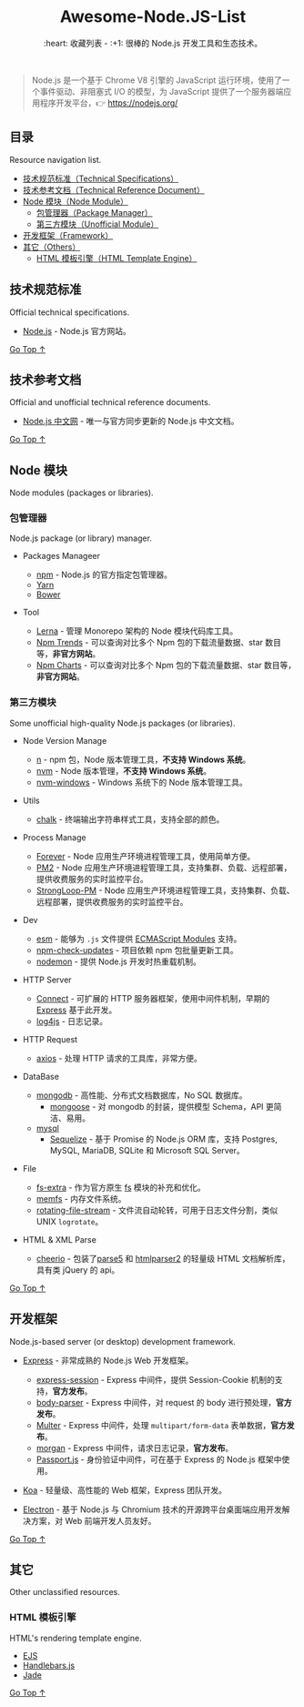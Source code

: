 <div align="center">
  <h1>Awesome-Node.JS-List</h1>

  <p>:heart: 收藏列表 - :+1: 很棒的 Node.js 开发工具和生态技术。</p>
</div>

<br />

> Node.js 是一个基于 Chrome V8 引擎的 JavaScript 运行环境，使用了一个事件驱动、非阻塞式 I/O 的模型，为 JavaScript 提供了一个服务器端应用程序开发平台，:point_right: https://nodejs.org/

## 目录

Resource navigation list.

- [技术规范标准（Technical Specifications）](#技术规范标准)
- [技术参考文档（Technical Reference Document）](#技术参考文档)
- [Node 模块（Node Module）](#node-模块)
  - [包管理器（Package Manager）](#包管理器)
  - [第三方模块（Unofficial Module）](#第三方模块)
- [开发框架（Framework）](#开发框架)
- [其它（Others）](#其它)
  - [HTML 模板引擎（HTML Template Engine）](#html-模板引擎)

## 技术规范标准

Official technical specifications.

- [Node.js](https://nodejs.org/) - Node.js 官方网站。

[Go Top ↑](#awesome-nodejs-list)

## 技术参考文档

Official and unofficial technical reference documents.

- [Node.js 中文网](http://nodejs.cn/) - 唯一与官方同步更新的 Node.js 中文文档。

[Go Top ↑](#awesome-nodejs-list)

## Node 模块

Node modules (packages or libraries).

### 包管理器

Node.js package (or library) manager.

- Packages Manageer
  - [npm](https://www.npmjs.com/) - Node.js 的官方指定包管理器。
  - [Yarn](https://www.yarnpkg.com/)
  - [Bower](https://bower.io/)

- Tool
  - [Lerna](https://lerna.js.org/) - 管理 Monorepo 架构的 Node 模块代码库工具。
  - [Npm Trends](https://www.npmtrends.com/) - 可以查询对比多个 Npm 包的下载流量数据、star 数目等，**非官方网站**。
  - [Npm Charts](https://npmcharts.com/) - 可以查询对比多个 Npm 包的下载流量数据、star 数目等，**非官方网站**。
  
### 第三方模块

Some unofficial high-quality Node.js packages (or libraries).

- Node Version Manage
  - [n](https://github.com/tj/n) - npm 包，Node 版本管理工具，**不支持 Windows 系统**。
  - [nvm](https://github.com/nvm-sh/nvm) - Node 版本管理，**不支持 Windows 系统**。
  - [nvm-windows](https://github.com/coreybutler/nvm-windows) - Windows 系统下的 Node 版本管理工具。

- Utils
  - [chalk](https://github.com/chalk/chalk) - 终端输出字符串样式工具，支持全部的颜色。

- Process Manage
  - [Forever](https://github.com/foreversd/forever) - Node 应用生产环境进程管理工具，使用简单方便。
  - [PM2](https://pm2.keymetrics.io/) - Node 应用生产环境进程管理工具，支持集群、负载、远程部署，提供收费服务的实时监控平台。
  - [StrongLoop-PM](http://strong-pm.io/) - Node 应用生产环境进程管理工具，支持集群、负载、远程部署，提供收费服务的实时监控平台。

- Dev
  - [esm](https://github.com/standard-things/esm) - 能够为 `.js` 文件提供 [ECMAScript Modules](https://tc39.es/ecma262/#sec-modules) 支持。
  - [npm-check-updates](https://github.com/tjunnone/npm-check-updates) - 项目依赖 npm 包批量更新工具。
  - [nodemon](https://nodemon.io) - 提供 Node.js 开发时热重载机制。

- HTTP Server
  - [Connect](https://github.com/senchalabs/connect) - 可扩展的 HTTP 服务器框架，使用中间件机制，早期的 [Express](http://expressjs.com/) 基于此开发。
  - [log4js](https://github.com/log4js-node/log4js-node) - 日志记录。

- HTTP Request
  - [axios](https://github.com/axios/axios) - 处理 HTTP 请求的工具库，非常方便。
  
- DataBase
  - [mongodb](http://mongodb.github.io/node-mongodb-native/) - 高性能、分布式文档数据库，No SQL 数据库。
    - [mongoose](https://mongoosejs.com/) - 对 mongodb 的封装，提供模型 Schema，API 更简洁、易用。
  - [mysql](https://github.com/mysqljs/mysql)
    - [Sequelize](https://sequelize.org/) - 基于 Promise 的 Node.js ORM 库，支持 Postgres, MySQL, MariaDB, SQLite 和 Microsoft SQL Server。
  
- File
  - [fs-extra](https://github.com/jprichardson/node-fs-extra) - 作为官方原生 [fs](https://nodejs.org/api/fs.html) 模块的补充和优化。
  - [memfs](https://github.com/streamich/memfs) - 内存文件系统。
  - [rotating-file-stream](https://github.com/iccicci/rotating-file-stream) - 文件流自动轮转，可用于日志文件分割，类似 UNIX `logrotate`。

- HTML & XML Parse
  - [cheerio](https://cheerio.js.org/) - 包装了[parse5](https://github.com/inikulin/parse5) 和 [htmlparser2](https://github.com/fb55/htmlparser2/) 的轻量级 HTML 文档解析库，具有类 jQuery 的 api。

[Go Top ↑](#awesome-nodejs-list)

## 开发框架

Node.js-based server (or desktop) development framework.

- [Express](http://expressjs.com/) - 非常成熟的 Node.js Web 开发框架。
  - [express-session](https://github.com/expressjs/session) - Express 中间件，提供 Session-Cookie 机制的支持，**官方发布**。
  - [body-parser](https://github.com/expressjs/body-parser) - Express 中间件，对 request 的 body 进行预处理，**官方发布**。
  - [Multer](https://github.com/expressjs/multer) - Express 中间件，处理 `multipart/form-data` 表单数据，**官方发布**。
  - [morgan](https://github.com/expressjs/morgan) - Express 中间件，请求日志记录，**官方发布**。
  - [Passport.js](http://www.passportjs.org/) - 身份验证中间件，可在基于 Express 的 Node.js 框架中使用。
  
- [Koa](https://koajs.com/) - 轻量级、高性能的 Web 框架，Express 团队开发。
  
- [Electron](https://electronjs.org/) - 基于 Node.js 与 Chromium 技术的开源跨平台桌面端应用开发解决方案，对 Web 前端开发人员友好。

[Go Top ↑](#awesome-nodejs-list)

## 其它

Other unclassified resources.

### HTML 模板引擎

HTML's rendering template engine.

- [EJS](https://ejs.co)
- [Handlebars.js](http://handlebarsjs.com/)
- [Jade](http://jade-lang.com/)

[Go Top ↑](#awesome-nodejs-list)
